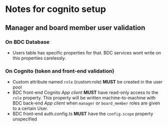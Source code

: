# Notes for cognito setup
## Manager and board member user validation
### On BDC Database
- Users table has specific properties for that. BDC services wont write on this properties carelessly.
### On Cognito (token and front-end validation)
- Custom attribute named `role` (custom:role) **MUST** be created in the user pool
- BDC front-end Cognito *App client* **MUST** have read-only access to the `role` property. This property will be written machine-to-machine with BDC back-end *App client* when `manager` or `board_member` roles are given to a certain User.
- BDC front-end auth.config.ts **MUST** have the `config.scope` property unspecified